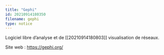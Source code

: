 ```yaml
---
title: "Gephi"
id: 20210914180350
filename: gephi
type: notice
---
```


Logiciel libre d’analyse et de [[20210914180803]] visualisation de réseaux.

Site web : <https://gephi.org/>

